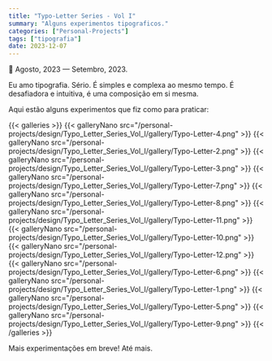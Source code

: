 ```yaml
---
title: "Typo-Letter Series - Vol I"
summary: "Alguns experimentos tipograficos."
categories: ["Personal-Projects"]
tags: ["tipografia"]
date: 2023-12-07
---
```


📅 Agosto, 2023 — Setembro, 2023.

Eu amo tipografia. Sério. É simples e complexa ao mesmo tempo. É desafiadora e intuitiva, é uma composição em si mesma.

Aqui estão alguns experimentos que fiz como para praticar:

{{< galleries >}}
{{< galleryNano src="/personal-projects/design/Typo_Letter_Series_Vol_I/gallery/Typo-Letter-4.png" >}}
{{< galleryNano src="/personal-projects/design/Typo_Letter_Series_Vol_I/gallery/Typo-Letter-2.png" >}}
{{< galleryNano src="/personal-projects/design/Typo_Letter_Series_Vol_I/gallery/Typo-Letter-3.png" >}}
{{< galleryNano src="/personal-projects/design/Typo_Letter_Series_Vol_I/gallery/Typo-Letter-7.png" >}}
{{< galleryNano src="/personal-projects/design/Typo_Letter_Series_Vol_I/gallery/Typo-Letter-8.png" >}}
{{< galleryNano src="/personal-projects/design/Typo_Letter_Series_Vol_I/gallery/Typo-Letter-11.png" >}}
{{< galleryNano src="/personal-projects/design/Typo_Letter_Series_Vol_I/gallery/Typo-Letter-10.png" >}}
{{< galleryNano src="/personal-projects/design/Typo_Letter_Series_Vol_I/gallery/Typo-Letter-12.png" >}}
{{< galleryNano src="/personal-projects/design/Typo_Letter_Series_Vol_I/gallery/Typo-Letter-6.png" >}}
{{< galleryNano src="/personal-projects/design/Typo_Letter_Series_Vol_I/gallery/Typo-Letter-1.png" >}}
{{< galleryNano src="/personal-projects/design/Typo_Letter_Series_Vol_I/gallery/Typo-Letter-5.png" >}}
{{< galleryNano src="/personal-projects/design/Typo_Letter_Series_Vol_I/gallery/Typo-Letter-9.png" >}}
{{< /galleries >}}

Mais experimentações em breve! Até mais.